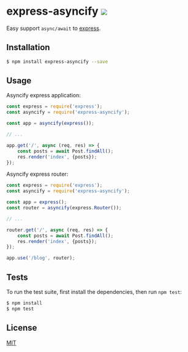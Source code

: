 # express-asyncify ![](https://github.com/pkolt/express-asyncify/workflows/main/badge.svg)

Easy support `async/await` to [express](http://expressjs.com/).

## Installation

```bash
$ npm install express-asyncify --save
```

## Usage

Asyncify express application:

```javascript
const express = require('express');
const asyncify = require('express-asyncify');

const app = asyncify(express());

// ...

app.get('/', async (req, res) => {
    const posts = await Post.findAll();
    res.render('index', {posts});
});
```

Asyncify express router:

```javascript
const express = require('express');
const asyncify = require('express-asyncify');

const app = express();
const router = asyncify(express.Router());

// ...

router.get('/', async (req, res) => {
    const posts = await Post.findAll();
    res.render('index', {posts});
});

app.use('/blog', router);
```

## Tests

  To run the test suite, first install the dependencies, then run `npm test`:

```bash
$ npm install
$ npm test
```

## License

  [MIT](license.md)